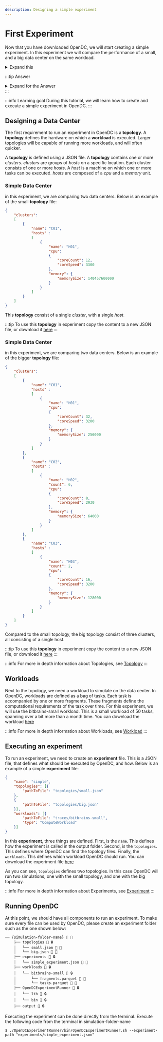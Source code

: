 ```yaml
---
description: Designing a simple experiment
---
```


# First Experiment
Now that you have downloaded OpenDC, we will start creating a simple experiment. 
In this experiment we will compare the performance of a small, and a big data center on the same workload.

<details>
<summary>Expand this</summary>

This is content
</details>

:::tip Answer
<details>
<summary>Expand for the Answer</summary>
</details>
:::

:::info Learning goal
During this tutorial, we will learn how to create and execute a simple experiment in OpenDC.
:::

## Designing a Data Center

The first requirement to run an experiment in OpenDC is a **topology**. 
A **topology** defines the hardware on which a **workload** is executed. 
Larger topologies will be capable of running more workloads, and will often quicker. 

A **topology** is defined using a JSON file. A **topology** contains one or more _clusters_.
_clusters_ are groups of _hosts_ on a specific location. Each cluster consists of one or more _hosts_. 
A _host_ is a machine on which one or more tasks can be executed. _hosts_ are composed of a _cpu_ and a _memory_ unit. 

### Simple Data Center
in this experiment, we are comparing two data centers. Below is an example of the small **topology** file:

```json
{
    "clusters":
    [
        {
            "name": "C01",
            "hosts" :
            [
                {
                    "name": "H01",
                    "cpu":
                    {
                        "coreCount": 12,
                        "coreSpeed": 3300
                    },
                    "memory": {
                        "memorySize": 140457600000
                    }
                }
            ]
        }
    ]
}
```

This **topology** consist of a single _cluster_, with a single _host_. 

:::tip
To use this **topology** in experiment copy the content to a new JSON file, or download it [here](documents/topologies/small.json "download")
:::

### Simple Data Center
in this experiment, we are comparing two data centers. Below is an example of the bigger **topology** file:

```json
{
    "clusters":
    [
        {
            "name": "C01",
            "hosts" :
            [
                {
                    "name": "H01",
                    "cpu":
                    {
                        "coreCount": 32,
                        "coreSpeed": 3200
                    },
                    "memory": {
                        "memorySize": 256000
                    }
                }
            ]
        },
        {
            "name": "C02",
            "hosts" :
            [
                {
                    "name": "H02",
                    "count": 6,
                    "cpu":
                    {
                        "coreCount": 8,
                        "coreSpeed": 2930
                    },
                    "memory": {
                        "memorySize": 64000
                    }
                }
            ]
        },
        {
            "name": "C03",
            "hosts" :
            [
                {
                    "name": "H03",
                    "count": 2,
                    "cpu":
                    {
                        "coreCount": 16,
                        "coreSpeed": 3200
                    },
                    "memory": {
                        "memorySize": 128000
                    }
                }
            ]
        }
    ]
}
```

Compared to the small topology, the big topology consist of three clusters, all consisting of a single host.

:::tip
To use this **topology** in experiment copy the content to a new JSON file, or download it [here](documents/topologies/big.json "download")
:::

:::info
For more in depth information about Topologies, see [Topology](../documentation/Input/Topology)
:::

## Workloads

Next to the topology, we need a workload to simulate on the data center. 
In OpenDC, workloads are defined as a bag of tasks. Each task is accompanied by one or more fragments. 
These fragments define the computational requirements of the task over time. 
For this experiment, we will use the bitbrains-small workload. This is a small workload of 50 tasks, 
spanning over a bit more than a month time. You can download the workload [here](documents/workloads/bitbrains-small.zip "download")

:::info
For more in depth information about Workloads, see [Workload](../documentation/Input/Workload)
:::

## Executing an experiment

To run an experiment, we need to create an **experiment** file. This is a JSON file, that defines what should be executed 
by OpenDC, and how. Below is an example of a simple **experiment** file:

```json
{
    "name": "simple",
    "topologies": [{
        "pathToFile": "topologies/small.json"
    },
    {
        "pathToFile": "topologies/big.json"
    }],
    "workloads": [{
        "pathToFile": "traces/bitbrains-small",
        "type": "ComputeWorkload"
    }]
}
```

In this **experiment**, three things are defined. First, is the `name`. This defines how the experiment is called 
in the output folder. Second, is the `topologies`. This defines where OpenDC can find the topology files.
Finally, the `workloads`. This defines which workload OpenDC should run. You can download the experiment file [here](documents/experiments/simple_experiment.json "download")

As you can see, `topologies` defines two topologies. In this case OpenDC will run two simulations, one with the small
topology, and one with the big topology. 

:::info
For more in depth information about Experiments, see [Experiment](../documentation/Input/Experiment)
:::

## Running OpenDC
At this point, we should have all components to run an experiment. To make sure every file can be used by OpenDC, 
please create an experiment folder such as the one shown below:
```
── {simulation-folder-name} 📁 🔧
    ├── topologies 📁 🔒
    │   └── small.json 📄 🔧
    │   └── big.json 📄 🔧
    ├── experiments 📁 🔒
    │   └── simple_experiment.json 📄 🔧
    ├── workloads 📁 🔒
    │   └── bitbrains-small 📁 🔒
    │       └── fragments.parquet 📄 🔧
    │       └── tasks.parquet 📄 🔧
    ├── OpenDCExperimentRunner 📁 🔒
    │   └── lib 📁 🔒
    │   └── bin 📁 🔒
    ├── output 📁 🔒
```

Executing the experiment can be done directly from the terminal. 
Execute the following code from the terminal in simulation-folder-name

```
$ ./OpenDCExperimentRunner/bin/OpenDCExperimentRunner.sh --experiment-path "experiments/simple_experiment.json"
```
